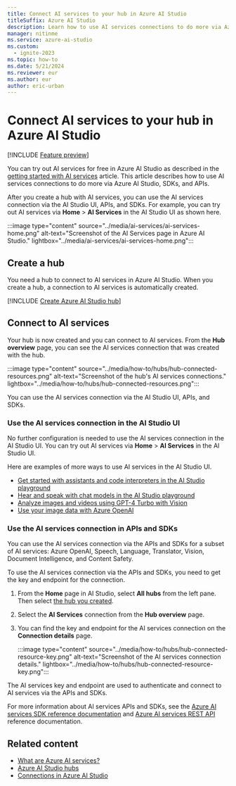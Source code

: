 ```yaml
---
title: Connect AI services to your hub in Azure AI Studio
titleSuffix: Azure AI Studio
description: Learn how to use AI services connections to do more via Azure AI Studio, SDKs, and APIs.
manager: nitinme
ms.service: azure-ai-studio
ms.custom:
  - ignite-2023
ms.topic: how-to
ms.date: 5/21/2024
ms.reviewer: eur
ms.author: eur
author: eric-urban
---
```


# Connect AI services to your hub in Azure AI Studio

[!INCLUDE [Feature preview](../includes/feature-preview.md)]

You can try out AI services for free in Azure AI Studio as described in the [getting started with AI services](get-started.md) article. This article describes how to use AI services connections to do more via Azure AI Studio, SDKs, and APIs. 

After you create a hub with AI services, you can use the AI services connection via the AI Studio UI, APIs, and SDKs. For example, you can try out AI services via **Home** > **AI Services** in the AI Studio UI as shown here.

:::image type="content" source="../media/ai-services/ai-services-home.png" alt-text="Screenshot of the AI Services page in Azure AI Studio." lightbox="../media/ai-services/ai-services-home.png":::

## Create a hub

You need a hub to connect to AI services in Azure AI Studio. When you create a hub, a connection to AI services is automatically created.

[!INCLUDE [Create Azure AI Studio hub](../includes/create-hub.md)]

## Connect to AI services

Your hub is now created and you can connect to AI services. From the **Hub overview** page, you can see the AI services connection that was created with the hub.

:::image type="content" source="../media/how-to/hubs/hub-connected-resources.png" alt-text="Screenshot of the hub's AI services connections." lightbox="../media/how-to/hubs/hub-connected-resources.png":::

You can use the AI services connection via the AI Studio UI, APIs, and SDKs. 

### Use the AI services connection in the AI Studio UI

No further configuration is needed to use the AI services connection in the AI Studio UI. You can try out AI services via **Home** > **AI Services** in the AI Studio UI.

Here are examples of more ways to use AI services in the AI Studio UI.

- [Get started with assistants and code interpreters in the AI Studio playground](../../ai-services/openai/assistants-quickstart.md?context=/azure/ai-studio/context/context)
- [Hear and speak with chat models in the AI Studio playground](../quickstarts/hear-speak-playground.md)
- [Analyze images and videos using GPT-4 Turbo with Vision](../quickstarts/multimodal-vision.md)
- [Use your image data with Azure OpenAI](../how-to/data-image-add.md)

### Use the AI services connection in APIs and SDKs

You can use the AI services connection via the APIs and SDKs for a subset of AI services: Azure OpenAI, Speech, Language, Translator, Vision, Document Intelligence, and Content Safety.

To use the AI services connection via the APIs and SDKs, you need to get the key and endpoint for the connection.

1. From the **Home** page in AI Studio, select **All hubs** from the left pane. Then select [the hub you created](#create-a-hub).
1. Select the **AI Services** connection from the **Hub overview** page.
1. You can find the key and endpoint for the AI services connection on the **Connection details** page.
    
    :::image type="content" source="../media/how-to/hubs/hub-connected-resource-key.png" alt-text="Screenshot of the AI services connection details." lightbox="../media/how-to/hubs/hub-connected-resource-key.png":::

The AI services key and endpoint are used to authenticate and connect to AI services via the APIs and SDKs.

For more information about AI services APIs and SDKs, see the [Azure AI services SDK reference documentation](../../ai-services/reference/sdk-package-resources.md?context=/azure/ai-studio/context/context) and [Azure AI services REST API](../../ai-services/reference/sdk-package-resources.md?context=/azure/ai-studio/context/context) reference documentation.

## Related content

- [What are Azure AI services?](../../ai-services/what-are-ai-services.md?context=/azure/ai-studio/context/context)
- [Azure AI Studio hubs](../concepts/ai-resources.md)
- [Connections in Azure AI Studio](../concepts/connections.md)
